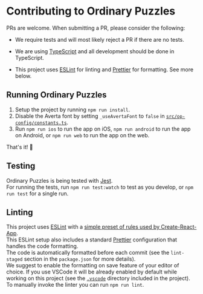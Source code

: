 # Contributing to Ordinary Puzzles

PRs are welcome. When submitting a PR, please consider the following:

- We require tests and will most likely reject a PR if there are no tests.

- We are using [TypeScript](https://www.typescriptlang.org/index.html) and all development should be done in TypeScript.

- This project uses [ESLint](https://eslint.org) for linting and [Prettier](https://prettier.io/) for formatting. See more below.

## Running Ordinary Puzzles

1. Setup the project by running `npm run install`.
2. Disable the Averta font by setting `_useAvertaFont` to `false` in [`src/op-config/constants.ts`](./src/op-config/constants.ts).
3. Run `npm run ios` to run the app on iOS, `npm run android` to run the app on Android, or `npm run web` to run the app on the web.

That's it! 🎉

## Testing

Ordinary Puzzles is being tested with [Jest](https://jestjs.io/docs/en/tutorial-react).  
For running the tests, run `npm run test:watch` to test as you develop, or `npm run test` for a single run.

## Linting

This project uses [ESLint](https://eslint.org) with a [simple preset of rules used by Create-React-App](https://github.com/mmazzarolo/eslint-plugin-react-app).  
This ESLint setup also includes a standard [Prettier](https://prettier.io/) configuration that handles the code formatting.  
The code is automatically formatted before each commit (see the `lint-staged` section in the `package.json` for more details).  
We suggest to enable the formatting on save feature of your editor of choice. If you use VSCode it will be already enabled by default while working on this project (see the [`.vscode`](../.vscode) directory included in the project).  
To manually invoke the linter you can run `npm run lint`.
